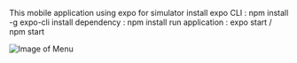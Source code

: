 This mobile application using expo for simulator
install expo CLI : npm install -g expo-cli
install dependency : npm install
run application : expo start / npm start

![Image of Menu](https://github.com/Fmpratomo/ShoppingApps/blob/master/screenshoot/Home.jpg)
